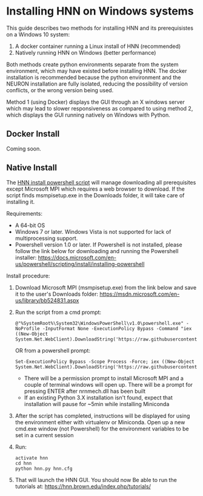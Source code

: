 # Installing HNN on Windows systems

This guide describes two methods for installing HNN and its prerequisistes on a Windows 10 system:

1. A docker container running a Linux install of HNN (recommended)
2. Natively running HNN on Windows (better performance)

Both methods create python environments separate from the system environment, which may have existed before installing HNN. The docker installation is recommended because the python environment and the NEURON installation are fully isolated, reducing the possibility of version conflicts, or the wrong version being used.

Method 1 (using Docker) displays the GUI through an X windows server which may lead to slower responsiveness as compared to using method 2, which displays the GUI running natively on Windows with Python.

## Docker Install

Coming soon.

## Native Install

The [HNN install powershell script](hnn.ps1) will manage downloading all prerequisites except Microsoft MPI which requires a web browser to download. If the script finds msmpisetup.exe in the Downloads folder, it will take care of installing it.

Requirements:
 - A 64-bit OS
 - Windows 7 or later. Windows Vista is not supported for lack of multiprocessing support.
 - Powershell version 1.0 or later. If Powershell is not installed, please follow the link below for downloading and running the Powershell installer:
 https://docs.microsoft.com/en-us/powershell/scripting/install/installing-powershell

Install procedure:
1. Download Microsoft MPI (msmpisetup.exe) from the link below and save it to the user's Downloads folder: https://msdn.microsoft.com/en-us/library/bb524831.aspx

2. Run the script from a cmd prompt:
    ```
    @"%SystemRoot%\System32\WindowsPowerShell\v1.0\powershell.exe" -NoProfile -InputFormat None -ExecutionPolicy Bypass -Command "iex ((New-Object System.Net.WebClient).DownloadString('https://raw.githubusercontent.com/jonescompneurolab/hnn/master/installer/windows/hnn.ps1'))"
    ```
    OR from a powershell prompt:
    ```
    Set-ExecutionPolicy Bypass -Scope Process -Force; iex ((New-Object System.Net.WebClient).DownloadString('https://raw.githubusercontent.com/jonescompneurolab/hnn/master/installer/windows/hnn.ps1'))
    ```
   * There will be a permission prompt to install Microsoft MPI and a couple of terminal windows will
open up. There will be a prompt for pressing ENTER after nrnmech.dll has been built
   * If an existing Python 3.X installation isn't found, expect that installation will pause for ~5min while installing Miniconda

3. After the script has completed, instructions will be displayed for using the environment either with virtualenv or Miniconda. Open up a new cmd.exe window (not Powershell) for the environment variables to be set in a current session
4. Run:
    ```
    activate hnn
    cd hnn
    python hnn.py hnn.cfg
    ```
5. That will launch the HNN GUI. You should now Be able to run the tutorials at: https://hnn.brown.edu/index.php/tutorials/

